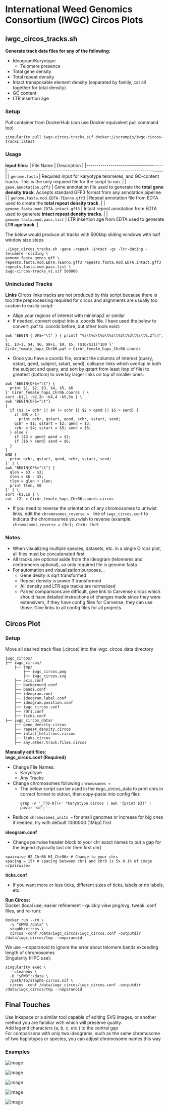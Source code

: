 # International Weed Genomics Consortium (IWGC) Circos Plots

## iwgc_circos_tracks.sh
**Generate track data files for any of the following:**
- Ideogram/Karyotype
  - Telomere presence
- Total gene density
- Total repeat density
- Intact transposable element density (separated by family, cat all together for total density)
- GC content
- LTR insertion age

  
### Setup
Pull container from DockerHub (can use Docker equivalent pull command too)
```
singularity pull iwgc-circos-tracks.sif docker://scrumpis/iwgc-circos-tracks:latest
```

### Usage
**Input files:**
| File Name                             | Description                                                                 |
|--------------------------------------|-----------------------------------------------------------------------------|
| `genome.fasta`                       | Required input for karyotype telomeres, and GC-content tracks. This is the only required file for the script to run. |
| `gene.annotation.gff3`               | Gene annotation file used to generate the **total gene density track**. Accepts standard GFF3 format from any annotation pipeline. |
| `genome.fasta.mod.EDTA.TEanno.gff3` | Repeat annotation file from EDTA used to create the **total repeat density track**. |
| `genome.fasta.mod.EDTA.intact.gff3` | Intact repeat annotation from EDTA used to generate **intact repeat density tracks**. |
| `genome.fasta.mod.pass.list`        | LTR insertion age from EDTA used to generate **LTR age track**. |

  
The below would produce all tracks with 500kbp sliding windows with half window size steps
```
./iwgc_circos_tracks.sh -gene -repeat -intact -gc -ltr-dating -telomere -sliding \
genome.fasta genes.gff \
repeats.fasta.mod.EDTA.TEanno.gff3 repeats.fasta.mod.EDTA.intact.gff3 repeats.fasta.mod.pass.list \
iwgc-circos-tracks_v1.sif 500000
```

### Unincluded Tracks
**Links**
Circos links tracks are not produced by this script because there is too little preprocessing required for circos and alignments are usually too custom to easily script:
- Align your regions of interest with minimap2 or similar
- If needed, convert output into a .coords file. I have used the below to convert .paf to .coords before, but other tools exist:
```
awk 'BEGIN { OFS="\t" } { printf "%s\t%d\t%d\t%s\t%d\t%d\t%s\t%.2f\n", \
$1, $3+1, $4, $6, $8+1, $9, $5, ($10/$11)*100 }' CirAr_female_haps_Chr06.paf > CirAr_female_haps_Chr06.coords
```
- Once you have a coords file, extract the columns of interest (query, qstart, qend, subject, sstart, send), collapse links which overlap in both the subject and query, and sort by qstart from least (top of file) to greatest (bottom) to overlay larger links on top of smaller ones:
```
awk 'BEGIN{OFS="\t"} {
  print $1, $2, $3, $4, $5, $6
}' CirAr_female_haps_Chr06.coords | \
sort -k1,1 -k2,2n -k4,4 -k5,5n | \
awk 'BEGIN{OFS="\t"}
{
  if ($1 != qchr || $4 != schr || $2 > qend || $5 > send) {
    if (NR > 1)
      print qchr, qstart, qend, schr, sstart, send;
    qchr = $1; qstart = $2; qend = $3;
    schr = $4; sstart = $5; send = $6;
  } else {
    if ($3 > qend) qend = $3;
    if ($6 > send) send = $6;
  }
}
END {
  print qchr, qstart, qend, schr, sstart, send;
}' | \
awk 'BEGIN{OFS="\t"} {
  qlen = $3 - $2;
  slen = $6 - $5;
  tlen = qlen + slen;
  print tlen, $0
}' | \
sort -k1,1n | \
cut -f2- > CirAr_female_haps_Chr06.coords.circos
```
- If you need to reverse the orientation of any chromosomes to untwist links, edit the ```chromosomes_reverse = ``` line of ```iwgc_circos.conf``` to indicate the chromosomes you wish to reverse (example: ```chromosomes_reverse = Chr1; Chr6; Chr9```


### Notes
- When visualizing multiple species, datasets, etc. in a single Circos plot, all files must be concatenated first
- All tracks are optional aside from the ideogram (telomeres and centromeres optional), so only required file is genome.fasta
- For automation and visualization purposes...
  - Gene desity is sqrt transformed
  - Repeat density is power 3 transformed
  - All density and LTR age tracks are normalized
  - Paried comparisons are difficult, give link to Carvense circos which should have detailed instructions of changes made since they were extensivem, if they have config files for Carvense, they can use those. Give links to all config files for all projects.

## Circos Plot
### Setup
Move all desired track files (.circos) into the iwgc_circos_data directory
```
iwgc_circos/
├── iwgc_circos/
    ├── tmp/
        ├── iwgc_circos.png
        ├── iwgc_circos.svg
    ├── axis.conf
    ├── background.conf
    ├── bands.conf
    ├── ideogram.conf
    ├── ideogram.label.conf
    ├── ideogram.position.conf
    ├── iwgc_circos.conf
    ├── r0r1.conf
    ├── ticks.conf
├── iwgc_circos_data/
    ├── gene_density.circos
    ├── repeat_density.circos
    ├── intact_helitrons.circos
    ├── links.circos
    ├── any.other.track.files.circos
```
  
**Manually edit files:**  
**iwgc_circos.conf (Required)**
- Change File Names:
  - Karyotype
  - Any Tracks  
- Change chromosomes following ```chromosomes =```
  - The below script can be used in the iwgc_circos_data to print chrs in correct format to stdout, then copy-paste into config file):
    ```
    grep -v '_T[0-9]\+' *karyotype.circos | awk '{print $3}' | paste -sd';' -
    ```
- Reduce ```chromosomes_units =``` for small genomes or increase for big ones if needed, try with default 1000000 (1Mbp) first

**ideogram.conf**
- Change pairwise header block to your chr exact names to put a gap for the legend (typically last chr then first chr)
```
<pairwise H2_Chr06 H1_Chr06> # Change to your chrs
spacing = 15r # spacing between chr1 and chr9 is 5x 0.1% of image
</pairwise>
```

**ticks.conf**
- If you want more or less ticks, different sizes of ticks, labels or no labels, etc.
  
**Run Circos:**  
Docker (local use; easier refinement - quickly view png/svg, tweak .conf files, and re-run):
```
docker run --rm \
  -v "$PWD:/data" \
  staphb/circos \
  circos -conf /data/iwgc_circos/iwgc_circos.conf -outputdir /data/iwgc_circos/tmp --noparanoid
```
We use --noparanoid to ignore the error about telomere bands exceeding length of chromosomes  
Singularity (HPC use):
```
singularity exec \
  --cleanenv \
  -B "$PWD":/data \
  /path/to/staphb-circos.sif \
  circos -conf /data/iwgc_circos/iwgc_circos.conf -outputdir /data/iwgc_circos/tmp --noparanoid
```
  
## Final Touches
Use Inkspace or a similar tool capable of editing SVG images, or another method you are familiar with which will preserve quality.  
Add legend characters (a, b, c, etc.) to the central gap  
For comparisons with only two ideograms, such as the same chromosome of two haplotypes or species, you can adjust chromosome names this way  
   
### Examples
![image](https://github.com/user-attachments/assets/4f4ebc51-7813-4bb9-a6a4-f49da1c9b119)
  
![image](https://github.com/user-attachments/assets/e9c1d8d7-9814-48be-afea-d34ce2fcfd5a)
  
![image](https://github.com/user-attachments/assets/6dee91e6-992f-4e23-ae8b-c24a87683bf3)
  
![image](https://github.com/user-attachments/assets/eb3b2b77-ce76-4a9b-8ff9-491d5b581885)

![image](https://github.com/user-attachments/assets/b8d23985-ed7e-45ce-b741-8576e1e6f402)

